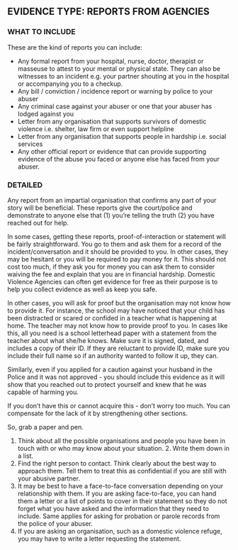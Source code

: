 ## EVIDENCE TYPE: REPORTS FROM AGENCIES
### WHAT TO INCLUDE <summary>
These are the kind of reports you can include:
+ Any formal report from your hospital, nurse, doctor, therapist or masseuse to attest to your mental or physical state. They can also be witnesses to an incident e.g. your partner shouting at you in the hospital or accompanying you to a checkup.
+ Any bill / conviction / incidence report or warning by police to your abuser
+ Any criminal case against your abuser or one that your abuser has lodged against you
+ Letter from any organisation that supports survivors of domestic violence i.e. shelter, law firm or even support helpline
+ Letter from any organisation that supports people in hardship i.e. social services
+ Any other official report or evidence that can provide supporting evidence of the abuse you faced or anyone else has faced from your abuser.

### DETAILED
Any report from an impartial organisation that confirms any part of your story will be beneficial. These reports give the court/police and demonstrate to anyone else that (1) you’re telling the truth (2) you have reached out for help. 

In some cases, getting these reports, proof-of-interaction or statement will be fairly straightforward. You go to them and ask them for a record of the incident/conversation and it should be provided to you. In other cases, they may be hesitant or you will be required to pay money for it. This should not cost too much, if they ask you for money you can ask them to consider waiving the fee and explain that you are in financial hardship. Domestic Violence Agencies can often get evidence for free as their purpose is to help you collect evidence as well as keep you safe. 

In other cases, you will ask for proof but the organisation may not know how to provide it. For instance, the school may have noticed that your child has been distracted or scared or confided in a teacher what is happening at home. The teacher may not know how to provide proof to you. In cases like this, all you need is a school letterhead paper with a statement from the teacher about what she/he knows. Make sure it is signed, dated, and includes a copy of their ID. If they are reluctant to provide ID, make sure you include their full name so if an authority wanted to follow it up, they can.

Similarly, even if you applied for a caution against your husband in the Police and it was not approved - you should include this evidence as it will show that you reached out to protect yourself and knew that he was capable of harming you.

If you don’t have this or cannot acquire this - don’t worry too much. You can compensate for the lack of it by strengthening other sections. 

So, grab a paper and pen.

1. Think about all the possible organisations and people you have been in touch with or who may know about your situation. 2. Write them down in a list.
3. Find the right person to contact.
Think clearly about the best way to approach them. Tell them to treat this as confidential if you are still with your abusive partner.
4. It may be best to have a face-to-face conversation depending on your relationship with them. If you are asking face-to-face, you can hand them a letter or a list of points to cover in their statement so they do not forget what you have asked and the information that they need to include. Same applies for asking for probation or parole records from the police of your abuser.
5. If you are asking an organisation, such as a domestic violence refuge, you may have to write a letter requesting the statement. 


